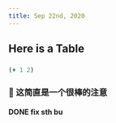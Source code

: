 ```yaml
---
title: Sep 22nd, 2020
---
```


## Here is a Table
###
```clojure
(+ 1 2)
```
### 🚀   这简直是一个很棒的注意
#### DONE fix sth bu

